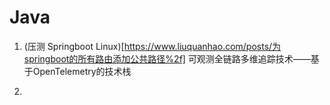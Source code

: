 #  Java
1. (压测 Springboot Linux)[https://www.liuquanhao.com/posts/为springboot的所有路由添加公共路径%2f]
可观测全链路多维追踪技术——基于OpenTelemetry的技术栈

2. 